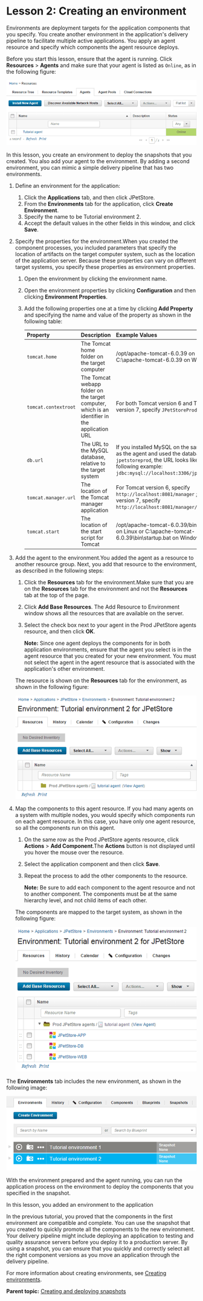 # Lesson 2: Creating an environment

Environments are deployment targets for the application components that you specify. You create another environment in the application's delivery pipeline to facilitate multiple active applications. You apply an agent resource and specify which components the agent resource deploys.

Before you start this lesson, ensure that the agent is running. Click **Resources** \> **Agents** and make sure that your agent is listed as `Online`, as in the following figure:

![The agent in the list of agents; the Status column shows that the agent is online](../images/webapp_configure_a.gif)

In this lesson, you create an environment to deploy the snapshots that you created. You also add your agent to the environment. By adding a second environment, you can mimic a simple delivery pipeline that has two environments.

1.  Define an environment for the application: 
    1.   Click the **Applications** tab, and then click JPetStore. 
    2.  From the **Environments** tab for the application, click **Create Environment**. 
    3.  Specify the name to be Tutorial environment 2.
    4.  Accept the default values in the other fields in this window, and click **Save**.
2.  Specify the properties for the environment.When you created the component processes, you included parameters that specify the location of artifacts on the target computer system, such as the location of the application server. Because these properties can vary on different target systems, you specify these properties as environment properties.
    1.  Open the environment by clicking the environment name. 
    2.  Open the environment properties by clicking **Configuration** and then clicking **Environment Properties**. 
    3.  Add the following properties one at a time by clicking **Add Property** and specifying the name and value of the property as shown in the following table: 

        |Property|Description|Example Values|
        |--------|-----------|--------------|
        |`tomcat.home`|The Tomcat home folder on the target computer|/opt/apache-tomcat-6.0.39 on Linux™ or C:\\apache-tomcat-6.0.39 on Windows™|
        |`tomcat.contextroot`|The Tomcat webapp folder on the target computer, which is an identifier in the application URL|For both Tomcat version 6 and Tomcat version 7, specify `JPetStoreProd`|
        |`db.url`|The URL to the MySQL database, relative to the target system|If you installed MySQL on the same system as the agent and used the database name `jpetstoreprod`, the URL looks like the following example: `jdbc:mysql://localhost:3306/jpetstoreprod`|
        |`tomcat.manager.url`|The location of the Tomcat manager application|For Tomcat version 6, specify `http://localhost:8081/manager` ; for Tomcat version 7, specify `http://localhost:8081/manager/text`|
        |`tomcat.start`|The location of the start script for Tomcat|/opt/apache-tomcat-6.0.39/bin/startup.sh on Linux or C:\\apache-tomcat-6.0.39\\bin\\startup.bat on Windows|

3.  Add the agent to the environment.You added the agent as a resource to another resource group. Next, you add that resource to the environment, as described in the following steps:

    1.  Click the **Resources** tab for the environment.Make sure that you are on the **Resources** tab for the environment and not the **Resources** tab at the top of the page.
    2.  Click **Add Base Resources**. The Add Resource to Environment window shows all the resources that are available on the server.
    3.  Select the check box next to your agent in the Prod JPetStore agents resource, and then click **OK**. 

        **Note:** Since one agent deploys the components for in both application environments, ensure that the agent you select is in the agent resource that you created for your new environment. You must not select the agent in the agent resource that is associated with the application's other environment.

    The resource is shown on the **Resources** tab for the environment, as shown in the following figure:

    ![The Resources tab for the environment, which shows the resource that is bound to the environment](../images/snapshot_environment_a.gif)

4.  Map the components to this agent resource. If you had many agents on a system with multiple nodes, you would specify which components run on each agent resource. In this case, you have only one agent resource, so all the components run on this agent.

    1.  On the same row as the Prod JPetStore agents resource, click **Actions** \> **Add Component**.The **Actions** button is not displayed until you hover the mouse over the resource.
    2.   Select the application component and then click **Save**. 
    3.  Repeat the process to add the other components to the resource. 

        **Note:** Be sure to add each component to the agent resource and not to another component. The components must be at the same hierarchy level, and not child items of each other.

    The components are mapped to the target system, as shown in the following figure:

    ![The Resources tab for the environment, showing the agent with three components that are mapped to it](../images/snapshot_environment_b.gif)


The **Environments** tab includes the new environment, as shown in the following image:

![The Environments tab for the application, showing two environments](../images/snapshot_environment_c.gif)

With the environment prepared and the agent running, you can run the application process on the environment to deploy the components that you specified in the snapshot.

In this lesson, you added an environment to the application

In the previous tutorial, you proved that the components in the first environment are compatible and complete. You can use the snapshot that you created to quickly promote all the components to the new environment. Your delivery pipeline might include deploying an application to testing and quality assurance servers before you deploy it to a production server. By using a snapshot, you can ensure that you quickly and correctly select all the right component versions as you move an application through the delivery pipeline.

For more information about creating environments, see [Creating environments](../../com.udeploy.doc/topics/app_environment_create.md).

**Parent topic:** [Creating and deploying snapshots](../../com.udeploy.tutorial.doc/topics/snapshot_abstract.md)

